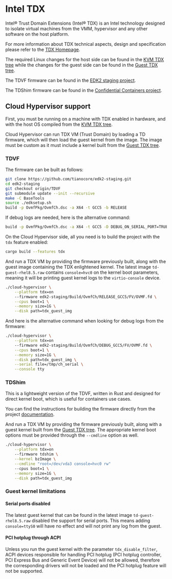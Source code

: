 # Intel TDX

Intel® Trust Domain Extensions (Intel® TDX) is an Intel technology designed to
isolate virtual machines from the VMM, hypervisor and any other software on the
host platform.

For more information about TDX technical aspects, design and specification
please refer to the
[TDX Homepage](https://www.intel.com/content/www/us/en/developer/articles/technical/intel-trust-domain-extensions.html).

The required Linux changes for the host side can be found in the
[KVM TDX tree](https://github.com/intel/tdx/tree/kvm) while the changes for
the guest side can be found in the [Guest TDX tree](https://github.com/intel/tdx/tree/guest).

The TDVF firmware can be found in the
[EDK2 staging project](https://github.com/tianocore/edk2-staging/tree/TDVF).

The TDShim firmware can be found in the
[Confidential Containers project](https://github.com/confidential-containers/td-shim).

## Cloud Hypervisor support

First, you must be running on a machine with TDX enabled in hardware, and
with the host OS compiled from the [KVM TDX tree](https://github.com/intel/tdx/tree/kvm).

Cloud Hypervisor can run TDX VM (Trust Domain) by loading a TD firmware,
which will then load the guest kernel from the image. The image must be custom
as it must include a kernel built from the [Guest TDX tree](https://github.com/intel/tdx/tree/guest).

### TDVF

The firmware can be built as follows:

```bash
git clone https://github.com/tianocore/edk2-staging.git
cd edk2-staging
git checkout origin/TDVF
git submodule update --init --recursive
make -C BaseTools
source ./edksetup.sh
build -p OvmfPkg/OvmfCh.dsc -a X64 -t GCC5 -b RELEASE
```

If debug logs are needed, here is the alternative command:

```bash
build -p OvmfPkg/OvmfCh.dsc -a X64 -t GCC5 -D DEBUG_ON_SERIAL_PORT=TRUE
```

On the Cloud Hypervisor side, all you need is to build the project with the
`tdx` feature enabled:

```bash
cargo build --features tdx
```

And run a TDX VM by providing the firmware previously built, along with the
guest image containing the TDX enlightened kernel. The latest image
`td-guest-rhel8.5.raw` contains `console=hvc0` on the kernel boot parameters,
meaning it will be printing guest kernel logs to the `virtio-console` device.

```bash
./cloud-hypervisor \
    --platform tdx=on
    --firmware edk2-staging/Build/OvmfCh/RELEASE_GCC5/FV/OVMF.fd \
    --cpus boot=1 \
    --memory size=1G \
    --disk path=tdx_guest_img
```

And here is the alternative command when looking for debug logs from the
firmware:

```bash
./cloud-hypervisor \
    --platform tdx=on
    --firmware edk2-staging/Build/OvmfCh/DEBUG_GCC5/FV/OVMF.fd \
    --cpus boot=1 \
    --memory size=1G \
    --disk path=tdx_guest_img \
    --serial file=/tmp/ch_serial \
    --console tty
```

### TDShim

This is a lightweight version of the TDVF, written in Rust and designed for
direct kernel boot, which is useful for containers use cases.

You can find the instructions for building the firmware directly from the
project [documentation](https://github.com/confidential-containers/td-shim/tree/staging#how-to-build).

And run a TDX VM by providing the firmware previously built, along with a guest
kernel built from the [Guest TDX tree](https://github.com/intel/tdx/tree/guest).
The appropriate kernel boot options must be provided through the `--cmdline`
option as well.

```bash
./cloud-hypervisor \
    --platform tdx=on
    --firmware tdshim \
    --kernel bzImage \
    --cmdline "root=/dev/vda3 console=hvc0 rw"
    --cpus boot=1 \
    --memory size=1G \
    --disk path=tdx_guest_img
```

### Guest kernel limitations

#### Serial ports disabled

The latest guest kernel that can be found in the latest image
`td-guest-rhel8.5.raw` disabled the support for serial ports. This means adding
`console=ttyS0` will have no effect and will not print any log from the guest.

#### PCI hotplug through ACPI

Unless you run the guest kernel with the parameter `tdx_disable_filter`, ACPI
devices responsible for handling PCI hotplug (PCI hotplug controller, PCI
Express Bus and Generic Event Device) will not be allowed, therefore the
corresponding drivers will not be loaded and the PCI hotplug feature will not
be supported.
